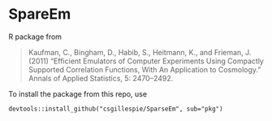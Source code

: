 # SpareEm

R package from 

> Kaufman, C., Bingham, D., Habib, S., Heitmann, K., and Frieman, J. (2011) “Efficient Emulators of Computer Experiments Using Compactly Supported Correlation Functions, With An Application to Cosmology.” Annals of Applied Statistics, 5: 2470–2492.

To install the package from this repo, use
```
devtools::install_github("csgillespie/SparseEm", sub="pkg")
```
